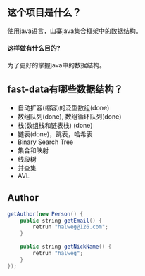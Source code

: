 ## 这个项目是什么？
使用java语言，山寨java集合框架中的数据结构。
#### 这样做有什么目的?
为了更好的掌握java中的数据结构。


## fast-data有哪些数据结构？

* 自动扩容(缩容)的泛型数组(done)
* 数组队列(done), 数组循环队列(done)
* 栈(数组栈和链表栈) (done)
* 链表(done)，跳表，哈希表
* Binary Search Tree
* 集合和映射
* 线段树
* 并查集
* AVL

## Author

```java
getAuthor(new Person() {
    public string getEmail() {
        retrun "halweg@126.com";
    }
    
    public string getNickName() {
        retrun "halweg";
    }
});
```